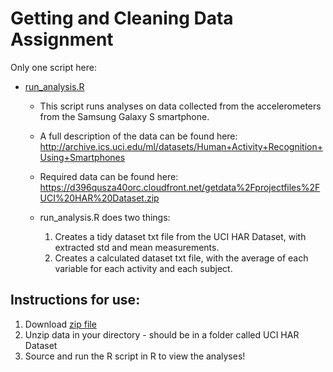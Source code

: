 # Getting and Cleaning Data Assignment

Only one script here:
* [run_analysis.R](https://github.com/TristanPelser/GettingCleaningRepo/blob/master/run_analysis.R)

  + This script runs analyses on data collected from the accelerometers from the Samsung Galaxy S smartphone. 
  
  + A full description of the data can be found here: http://archive.ics.uci.edu/ml/datasets/Human+Activity+Recognition+Using+Smartphones
  
  + Required data can be found here: https://d396qusza40orc.cloudfront.net/getdata%2Fprojectfiles%2FUCI%20HAR%20Dataset.zip
  
  + run_analysis.R does two things:
    1. Creates a tidy dataset txt file from the UCI HAR Dataset, with extracted std and mean measurements.
    2. Creates a calculated dataset txt file, with the average of each variable for each activity and each subject.
  
## Instructions for use: 

1. Download [zip file](https://d396qusza40orc.cloudfront.net/getdata%2Fprojectfiles%2FUCI%20HAR%20Dataset.zip)
2. Unzip data in your directory - should be in a folder called UCI HAR Dataset
3. Source and run the R script in R to view the analyses! 